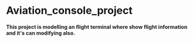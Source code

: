 # Aviation_console_project

#### This project is modelling an flight terminal where show flight information and it's can modifying also.

